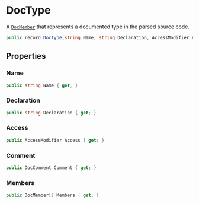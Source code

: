 # DocType
A [`DocMember`](./DocMember.md) that represents a documented type in the parsed source code.

```cs
public record DocType(string Name, string Declaration, AccessModifier Access, DocComment Comment, DocMember[] Members) : DocMember(Name, Declaration, Access, Comment)
```

## Properties
### Name
```cs
public string Name { get; }
```

### Declaration
```cs
public string Declaration { get; }
```

### Access
```cs
public AccessModifier Access { get; }
```

### Comment
```cs
public DocComment Comment { get; }
```

### Members
```cs
public DocMember[] Members { get; }
```

